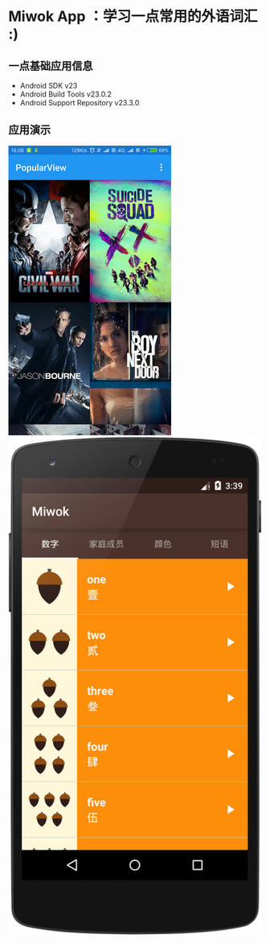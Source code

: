 Miwok App ：学习一点常用的外语词汇 :)
========================

一点基础应用信息
--------
- Android SDK v23
- Android Build Tools v23.0.2
- Android Support Repository v23.3.0

应用演示
---- 
![Build Status](https://github.com/Vinlaxywei/Screen-Shot/blob/master/main-popular.png?branch=master)
![Build Status](https://github.com/Vinlaxywei/Miwork/blob/master/app/miwok-main%20.png?branch=master)


